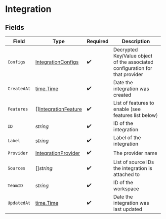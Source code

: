 # Integration


## Fields

| Field                                                                        | Type                                                                         | Required                                                                     | Description                                                                  |
| ---------------------------------------------------------------------------- | ---------------------------------------------------------------------------- | ---------------------------------------------------------------------------- | ---------------------------------------------------------------------------- |
| `Configs`                                                                    | [IntegrationConfigs](../../models/shared/integrationconfigs.md)              | :heavy_check_mark:                                                           | Decrypted Key/Value object of the associated configuration for that provider |
| `CreatedAt`                                                                  | [time.Time](https://pkg.go.dev/time#Time)                                    | :heavy_check_mark:                                                           | Date the integration was created                                             |
| `Features`                                                                   | [][IntegrationFeature](../../models/shared/integrationfeature.md)            | :heavy_check_mark:                                                           | List of features to enable (see features list below)                         |
| `ID`                                                                         | *string*                                                                     | :heavy_check_mark:                                                           | ID of the integration                                                        |
| `Label`                                                                      | *string*                                                                     | :heavy_check_mark:                                                           | Label of the integration                                                     |
| `Provider`                                                                   | [IntegrationProvider](../../models/shared/integrationprovider.md)            | :heavy_check_mark:                                                           | The provider name                                                            |
| `Sources`                                                                    | []*string*                                                                   | :heavy_check_mark:                                                           | List of source IDs the integration is attached to                            |
| `TeamID`                                                                     | *string*                                                                     | :heavy_check_mark:                                                           | ID of the workspace                                                          |
| `UpdatedAt`                                                                  | [time.Time](https://pkg.go.dev/time#Time)                                    | :heavy_check_mark:                                                           | Date the integration was last updated                                        |
